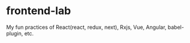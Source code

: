 # frontend-lab

My fun practices of React(react, redux, next), Rxjs, Vue, Angular, babel-plugin, etc.

